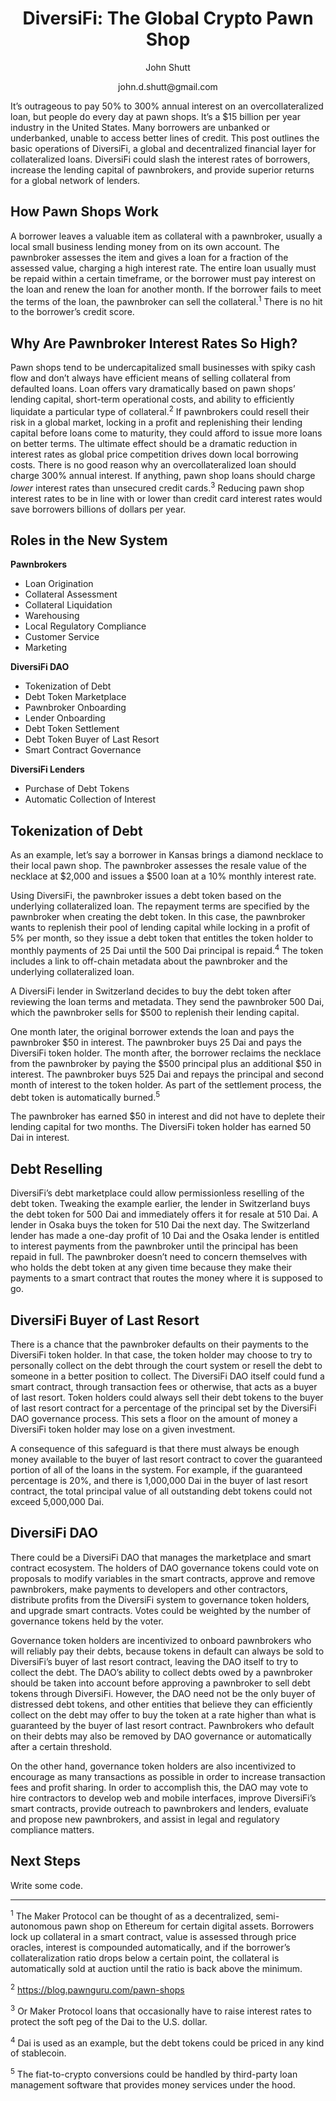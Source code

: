<h1 align="center">DiversiFi: The Global Crypto Pawn Shop</h1>

<p align="center">John Shutt</p>
<p align="center">john.d.shutt@gmail.com</p>

It’s outrageous to pay 50% to 300% annual interest on an overcollateralized loan, but people do every day at pawn shops. It’s a $15 billion per year industry in the United States. Many borrowers are unbanked or underbanked, unable to access better lines of credit. This post outlines the basic operations of DiversiFi, a global and decentralized financial layer for collateralized loans. DiversiFi could slash the interest rates of borrowers, increase the lending capital of pawnbrokers, and provide superior returns for a global network of lenders.

## How Pawn Shops Work

A borrower leaves a valuable item as collateral with a pawnbroker, usually a local small business lending money from on its own account. The pawnbroker assesses the item and gives a loan for a fraction of the assessed value, charging a high interest rate. The entire loan usually must be repaid within a certain timeframe, or the borrower must pay interest on the loan and renew the loan for another month. If the borrower fails to meet the terms of the loan, the pawnbroker can sell the collateral.<sup>1</sup> There is no hit to the borrower’s credit score.

## Why Are Pawnbroker Interest Rates So High?

Pawn shops tend to be undercapitalized small businesses with spiky cash flow and don’t always have efficient means of selling collateral from defaulted loans. Loan offers vary dramatically based on pawn shops’ lending capital, short-term operational costs, and ability to efficiently liquidate a particular type of collateral.<sup>2</sup> If pawnbrokers could resell their risk in a global market, locking in a profit and replenishing their lending capital before loans come to maturity, they could afford to issue more loans on better terms. The ultimate effect should be a dramatic reduction in interest rates as global price competition drives down local borrowing costs. There is no good reason why an overcollateralized loan should charge 300% annual interest. If anything, pawn shop loans should charge *lower* interest rates than unsecured credit cards.<sup>3</sup> Reducing pawn shop interest rates to be in line with or lower than credit card interest rates would save borrowers billions of dollars per year.

## Roles in the New System

**Pawnbrokers**
- Loan Origination
- Collateral Assessment
- Collateral Liquidation
- Warehousing
- Local Regulatory Compliance
- Customer Service
- Marketing

**DiversiFi DAO**
- Tokenization of Debt
- Debt Token Marketplace
- Pawnbroker Onboarding
- Lender Onboarding
- Debt Token Settlement
- Debt Token Buyer of Last Resort
- Smart Contract Governance

**DiversiFi Lenders**
- Purchase of Debt Tokens
- Automatic Collection of Interest

## Tokenization of Debt

As an example, let’s say a borrower in Kansas brings a diamond necklace to their local pawn shop. The pawnbroker assesses the resale value of the necklace at $2,000 and issues a $500 loan at a 10% monthly interest rate.

Using DiversiFi, the pawnbroker issues a debt token based on the underlying collateralized loan. The repayment terms are specified by the pawnbroker when creating the debt token. In this case, the pawnbroker wants to replenish their pool of lending capital while locking in a profit of 5% per month, so they issue a debt token that entitles the token holder to monthly payments of 25 Dai until the 500 Dai principal is repaid.<sup>4</sup> The token includes a link to off-chain metadata about the pawnbroker and the underlying collateralized loan.

A DiversiFi lender in Switzerland decides to buy the debt token after reviewing the loan terms and metadata. They send the pawnbroker 500 Dai, which the pawnbroker sells for $500 to replenish their lending capital.

One month later, the original borrower extends the loan and pays the pawnbroker $50 in interest. The pawnbroker buys 25 Dai and pays the DiversiFi token holder. The month after, the borrower reclaims the necklace from the pawnbroker by paying the $500 principal plus an additional $50 in interest. The pawnbroker buys 525 Dai and repays the principal and second month of interest to the token holder. As part of the settlement process, the debt token is automatically burned.<sup>5</sup>

The pawnbroker has earned $50 in interest and did not have to deplete their lending capital for two months. The DiversiFi token holder has earned 50 Dai in interest.

## Debt Reselling

DiversiFi’s debt marketplace could allow permissionless reselling of the debt token. Tweaking the example earlier, the lender in Switzerland buys the debt token for 500 Dai and immediately offers it for resale at 510 Dai. A lender in Osaka buys the token for 510 Dai the next day. The Switzerland lender has made a one-day profit of 10 Dai and the Osaka lender is entitled to interest payments from the pawnbroker until the principal has been repaid in full. The pawnbroker doesn’t need to concern themselves with who holds the debt token at any given time because they make their payments to a smart contract that routes the money where it is supposed to go.

## DiversiFi Buyer of Last Resort

There is a chance that the pawnbroker defaults on their payments to the DiversiFi token holder. In that case, the token holder may choose to try to personally collect on the debt through the court system or resell the debt to someone in a better position to collect. The DiversiFi DAO itself could fund a smart contract, through transaction fees or otherwise, that acts as a buyer of last resort. Token holders could always sell their debt tokens to the buyer of last resort contract for a percentage of the principal set by the DiversiFi DAO governance process. This sets a floor on the amount of money a DiversiFi token holder may lose on a given investment.

A consequence of this safeguard is that there must always be enough money available to the buyer of last resort contract to cover the guaranteed portion of all of the loans in the system. For example, if the guaranteed percentage is 20%, and there is 1,000,000 Dai in the buyer of last resort contract, the total principal value of all outstanding debt tokens could not exceed 5,000,000 Dai.

## DiversiFi DAO

There could be a DiversiFi DAO that manages the marketplace and smart contract ecosystem. The holders of DAO governance tokens could vote on proposals to modify variables in the smart contracts, approve and remove pawnbrokers, make payments to developers and other contractors, distribute profits from the DiversiFi system to governance token holders, and upgrade smart contracts. Votes could be weighted by the number of governance tokens held by the voter.

Governance token holders are incentivized to onboard pawnbrokers who will reliably pay their debts, because tokens in default can always be sold to DiversiFi’s buyer of last resort contract, leaving the DAO itself to try to collect the debt. The DAO’s ability to collect debts owed by a pawnbroker should be taken into account before approving a pawnbroker to sell debt tokens through DiversiFi. However, the DAO need not be the only buyer of distressed debt tokens, and other entities that believe they can efficiently collect on the debt may offer to buy the token at a rate higher than what is guaranteed by the buyer of last resort contract. Pawnbrokers who default on their debts may also be removed by DAO governance or automatically after a certain threshold.

On the other hand, governance token holders are also incentivized to encourage as many transactions as possible in order to increase transaction fees and profit sharing. In order to accomplish this, the DAO may vote to hire contractors to develop web and mobile interfaces, improve DiversiFi’s smart contracts, provide outreach to pawnbrokers and lenders, evaluate and propose new pawnbrokers, and assist in legal and regulatory compliance matters.

## Next Steps

Write some code.

---

<sup>1</sup> The Maker Protocol can be thought of as a decentralized, semi-autonomous pawn shop on Ethereum for certain digital assets. Borrowers lock up collateral in a smart contract, value is assessed through price oracles, interest is compounded automatically, and if the borrower’s collateralization ratio drops below a certain point, the collateral is automatically sold at auction until the ratio is back above the minimum.

<sup>2</sup> https://blog.pawnguru.com/pawn-shops

<sup>3</sup>  Or Maker Protocol loans that occasionally have to raise interest rates to protect the soft peg of the Dai to the U.S. dollar.

<sup>4</sup>  Dai is used as an example, but the debt tokens could be priced in any kind of stablecoin.

<sup>5</sup>  The fiat-to-crypto conversions could be handled by third-party loan management software that provides money services under the hood.
